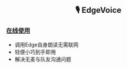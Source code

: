 <h2 align="center">🎙 EdgeVoice</h2>

### [在线使用](https://issuimo.github.io/edgeVoice/)

- 调用Edge自身朗读无需联网
- 轻便小巧到手即用
- 解决无麦与队友沟通问题
